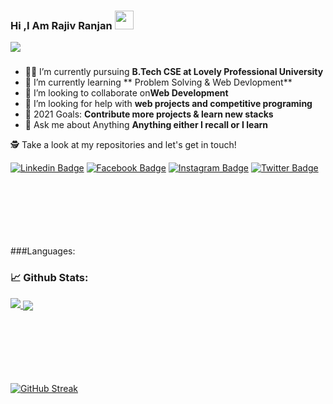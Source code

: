  
### Hi ,I Am Rajiv Ranjan <img src=" https://raw.githubusercontent.com/debdutgoswami/debdutgoswami/master/assets/gifs/Hi.gif" width="30px"> 
 
![](https://komarev.com/ghpvc/?username=rajivranjanmars&color=blue)
<h3></h3>



- 👨‍🏭 I’m currently pursuing **B.Tech CSE at Lovely Professional University**
- 🏫 I’m currently learning ** Problem Solving & Web Devlopment**
- 🙌 I’m looking to collaborate on**Web Development**
- 🤔 I’m looking for help with **web projects and competitive programing**
- 🥅 2021 Goals: **Contribute more projects & learn new stacks**
- 💬 Ask me about Anything **Anything either I recall or I learn**

🕵 Take a look at my repositories and let's get in touch!

[![Linkedin Badge](https://img.shields.io/badge/-rajivranjanmars-blue?style=flat-square&logo=Linkedin&logoColor=white&link=https://www.linkedin.com/in/rajivranjanmars/)](https://www.linkedin.com/in/rajivranjanmars/) [![Facebook Badge](https://img.shields.io/badge/-rajivranjanmars-3b5998?style=flat-square&labelColor=3b5998&logo=facebook&logoColor=white&link=https://www.facebook.com/rajivranjanmars)](https://www.facebook.com/rajivranjanmars)
 [![Instagram Badge](https://img.shields.io/badge/-@rajivranjanmars-E4405F?style=flat-square&logo=instagram&logoColor=white&link=https://www.instagram.com/rajivranjanmars)](https://www.instagram.com/rajivranjanmars) 
[![Twitter Badge](https://img.shields.io/badge/-@rajivranjanmars-1ca0f1?style=flat-square&labelColor=1ca0f1&logo=twitter&logoColor=white&link=https://twitter.com/rajivranjanmars)](https://twitter.com/rajivranjanmars) 
 
 
<br><br><br><br><br><br>###Languages:
 
 
### 📈 Github Stats:


<a href=" https://github.com/rajivranjanmars">
<img align=" center " src=" https://github-readme-stats.vercel.app/api?username=rajivranjanmars&show_icons=true&include_all_commits=true&theme=midnight-purple&count_private=true"> 
 </a>
<a href="https://github.com/remcohalman/github-readme-stats">
<img align="center" src="https://github-readme-stats.anuraghazra1.vercel.app/api/top-langs/?username=rajivranjanmars&show_icons=true&include_all_layout=compact&theme=blue-green" />
</a> 

<br><br><br><br><br><br>[![GitHub Streak](https://github-readme-streak-stats.herokuapp.com/?user=rajivranjanmars)](https://git.io/streak-stats)